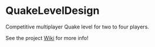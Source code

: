 # QuakeLevelDesign
Competitive multiplayer Quake level for two to four players.

See the project [Wiki](https://github.com/wms910/QuakeLevelDesign/wiki) for more info!
